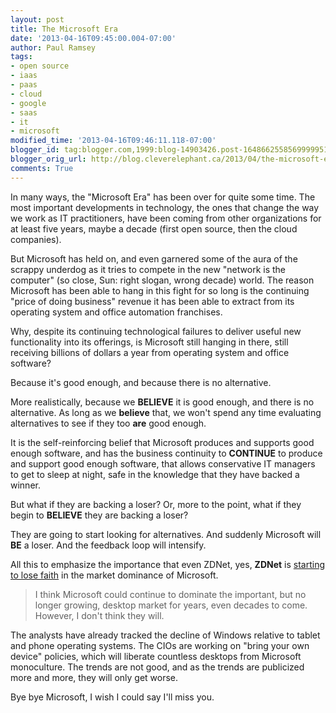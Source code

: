 ```yaml
---
layout: post
title: The Microsoft Era
date: '2013-04-16T09:45:00.004-07:00'
author: Paul Ramsey
tags:
- open source
- iaas
- paas
- cloud
- google
- saas
- it
- microsoft
modified_time: '2013-04-16T09:46:11.118-07:00'
blogger_id: tag:blogger.com,1999:blog-14903426.post-1648662558569999951
blogger_orig_url: http://blog.cleverelephant.ca/2013/04/the-microsoft-era.html
comments: True
---
```


In many ways, the "Microsoft Era" has been over for quite some time. The most important developments in technology, the ones that change the way we work as IT practitioners, have been coming from other organizations for at least five years, maybe a decade (first open source, then the cloud companies).

But Microsoft has held on, and even garnered some of the aura of the scrappy underdog as it tries to compete in the new "network is the computer" (so close, Sun: right slogan, wrong decade) world. The reason Microsoft has been able to hang in this fight for so long is the continuing "price of doing business" revenue it has been able to extract from its operating system and office automation franchises.

Why, despite its continuing technological failures to deliver useful new functionality into its offerings, is Microsoft still hanging in there, still receiving billions of dollars a year from operating system and office software?

Because it's good enough, and because there is no alternative.

More realistically, because we **BELIEVE** it is good enough, and there is no alternative. As long as we **believe** that, we won't spend any time evaluating alternatives to see if they too **are** good enough.

It is the self-reinforcing belief that Microsoft produces and supports good enough software, and has the business continuity to **CONTINUE** to produce and support good enough software, that allows conservative IT managers to get to sleep at night, safe in the knowledge that they have backed a winner.

But what if they are backing a loser? Or, more to the point, what if they begin to&nbsp;**BELIEVE** they are backing a loser?

They are going to start looking for alternatives. And suddenly Microsoft will **BE** a loser. And the feedback loop will intensify.

All this to emphasize the importance that even ZDNet, yes, **ZDNet** is [starting to lose faith](http://www.zdnet.com/windows-its-over-7000013964/) in the market dominance of Microsoft.<br /><blockquote class="tr_bq">I think Microsoft could continue to dominate the important, but no longer growing, desktop market for years, even decades to come. However, I don't think they will.</blockquote>

The analysts have already tracked the decline of Windows relative to tablet and phone operating systems. The CIOs are working on "bring your own device" policies, which will liberate countless desktops from Microsoft monoculture. The trends are not good, and as the trends are publicized more and more, they will only get worse.

Bye bye Microsoft, I wish I could say I'll miss you.